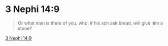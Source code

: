 # 3 Nephi 14:9

> Or what man is there of you, who, if his son ask bread, will give him a stone?

[3 Nephi 14:9](https://www.churchofjesuschrist.org/study/scriptures/bofm/3-ne/14?lang=eng&id=p9#p9)


